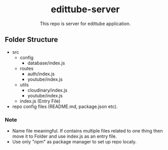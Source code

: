 <h1 align="center">edittube-server</h1>
<p align="center">This repo is server for edittube application.<p>

## Folder Structure

-   src
    -   config
        -   database/index.js
    -   routes
        -   auth/index.js
        -   youtube/index.js
    -   utils
        -   cloudinary/index.js
        -   youtube/index.js
    -   index.js (Entry File)
-   repo config files (README.md, package.json etc).

### Note

-   Name file meaningful. If contains multiple files related to one thing then move it to Folder and use index.js as an entry file.
-   Use only "npm" as package manager to set up repo localy.
